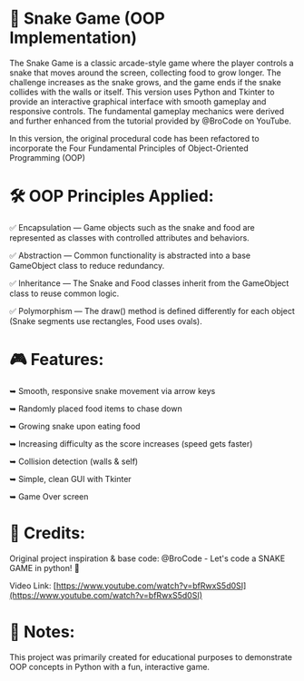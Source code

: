 # 🐍 Snake Game (OOP Implementation)
The Snake Game is a classic arcade-style game where the player controls a snake that moves around the screen, collecting food to grow longer. The challenge increases as the snake grows, and the game ends if the snake collides with the walls or itself. This version uses Python and Tkinter to provide an interactive graphical interface with smooth gameplay and responsive controls. The fundamental gameplay mechanics were derived and further enhanced from the tutorial provided by @BroCode on YouTube.

In this version, the original procedural code has been refactored to incorporate the Four Fundamental Principles of Object-Oriented Programming (OOP)

# 🛠️ OOP Principles Applied:
✅ Encapsulation — Game objects such as the snake and food are represented as classes with controlled attributes and behaviors.

✅ Abstraction — Common functionality is abstracted into a base GameObject class to reduce redundancy.

✅ Inheritance — The Snake and Food classes inherit from the GameObject class to reuse common logic.

✅ Polymorphism — The draw() method is defined differently for each object (Snake segments use rectangles, Food uses ovals).

# 🎮 Features:
➥ Smooth, responsive snake movement via arrow keys

➥ Randomly placed food items to chase down

➥ Growing snake upon eating food

➥ Increasing difficulty as the score increases (speed gets faster)

➥ Collision detection (walls & self)

➥ Simple, clean GUI with Tkinter

➥ Game Over screen

# 🎨 Credits:
Original project inspiration & base code: @BroCode - Let's code a SNAKE GAME in python! 🐍

Video Link: [https://www.youtube.com/watch?v=bfRwxS5d0SI](https://www.youtube.com/watch?v=bfRwxS5d0SI)

# 📝 Notes:
This project was primarily created for educational purposes to demonstrate OOP concepts in Python with a fun, interactive game.
